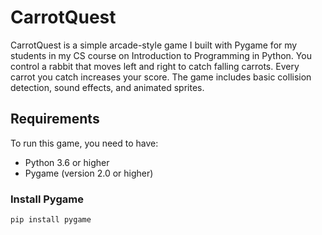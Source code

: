 # CarrotQuest

CarrotQuest is a simple arcade-style game I built with Pygame for my students in my CS course on Introduction to Programming in Python. You control a rabbit that moves left and right to catch falling carrots. Every carrot you catch increases your score. The game includes basic collision detection, sound effects, and animated sprites.





## Requirements

To run this game, you need to have:

- Python 3.6 or higher
- Pygame (version 2.0 or higher)

### Install Pygame

```bash
pip install pygame

